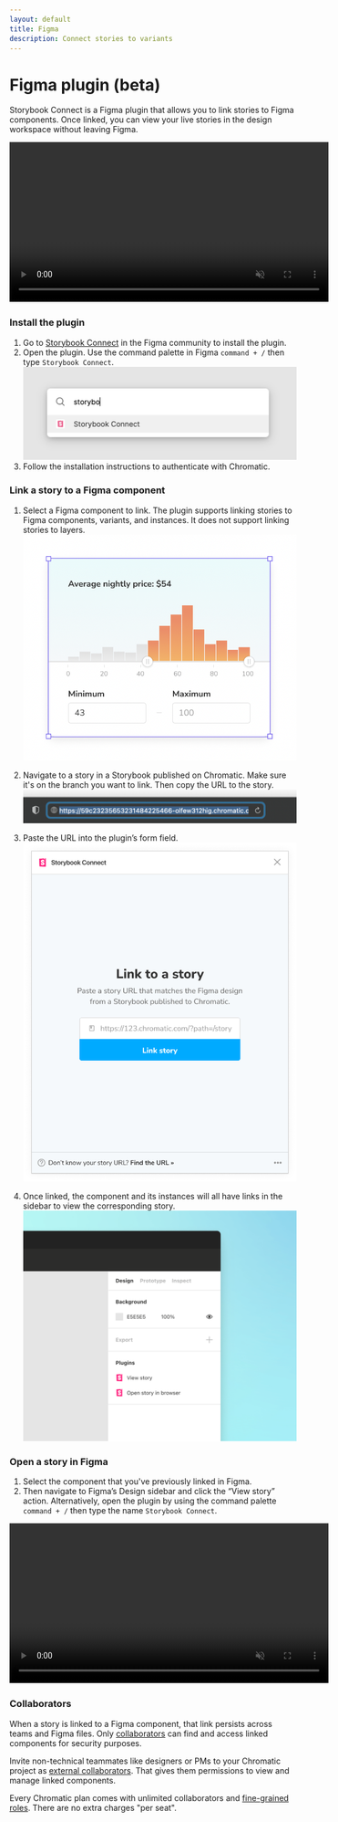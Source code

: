 ```yaml
---
layout: default
title: Figma
description: Connect stories to variants
---
```


# Figma plugin (beta)

Storybook Connect is a Figma plugin that allows you to link stories to Figma components. Once linked, you can view your live stories in the design workspace without leaving Figma.

<video autoPlay muted playsInline loop width="560px" class="center" style="pointer-events: none;">
  <source src="img/figma-plugin-overview.mp4" type="video/mp4" />
</video>

### Install the plugin

1. Go to [Storybook Connect](https://www.figma.com/community/plugin/1056265616080331589/Storybook-Connect) in the Figma community to install the plugin.
2. Open the plugin. Use the command palette in Figma `command + /` then type `Storybook Connect`. ![Open Storybook Connect in Figma](img/figma-plugin-open-in-figma.png)
3. Follow the installation instructions to authenticate with Chromatic.

### Link a story to a Figma component

1. Select a Figma component to link. The plugin supports linking stories to Figma components, variants, and instances. It does not support linking stories to layers. ![Select component](img/figma-plugin-select-component.png)

2. Navigate to a story in a Storybook published on Chromatic. Make sure it's on the branch you want to link. Then copy the URL to the story. ![Copy story url](img/figma-plugin-copy-url.png)

3. Paste the URL into the plugin’s form field. ![Paste story url](img/figma-plugin-paste-url.png)

4. Once linked, the component and its instances will all have links in the sidebar to view the corresponding story. ![Figma sidebar view](img/figma-plugin-sidebar-view.png)

### Open a story in Figma

1. Select the component that you've previously linked in Figma.
2. Then navigate to Figma’s Design sidebar and click the “View story” action. Alternatively, open the plugin by using the command palette `command + /` then type the name `Storybook Connect`.

<video autoPlay muted playsInline loop width="560px" class="center" style="pointer-events: none;">
  <source src="img/figma-plugin-open-story.mp4" type="video/mp4" />
</video>

### Collaborators

When a story is linked to a Figma component, that link persists across teams and Figma files. Only [collaborators](collaborators) can find and access linked components for security purposes.

Invite non-technical teammates like designers or PMs to your Chromatic project as [external collaborators](collaborators#external-collaborators). That gives them permissions to view and manage linked components.

Every Chromatic plan comes with unlimited collaborators and [fine-grained roles](collaborators#roles). There are no extra charges "per seat".
